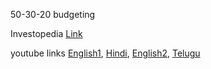 50-30-20 budgeting 

Investopedia [Link](https://www.investopedia.com/ask/answers/022916/what-502030-budget-rule.asp)

youtube links [English1](https://www.youtube.com/watch?v=HQzoZfc3GwQ), [Hindi](https://www.youtube.com/watch?v=C49nSjzg1iw), [English2](https://www.youtube.com/watch?v=sgCc1DhdsUc), [Telugu](https://www.youtube.com/watch?v=CMq3JucuMZw)
